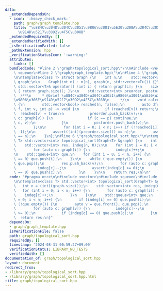 ```yaml
---
data:
  _extendedDependsOn:
  - icon: ':heavy_check_mark:'
    path: graph/graph_template.hpp
    title: "\u884C\u304D\u304C\u3051\u9806\u3001\u5E30\u308A\u304C\u3051\u9806\u306E\
      \u914D\u5217\u3092\u4F5C\u308B"
  _extendedRequiredBy: []
  _extendedVerifiedWith: []
  _isVerificationFailed: false
  _pathExtension: hpp
  _verificationStatusIcon: ':warning:'
  attributes:
    links: []
  bundledCode: "#line 2 \"graph/topological_sort.hpp\"\n\n#include <vector>\n#include\
    \ <queue>\n#line 2 \"graph/graph_template.hpp\"\n\n#line 4 \"graph/graph_template.hpp\"\
    \n\ntemplate<class T> struct Graph {\n    int n;\n    std::vector<std::vector<T>>\
    \ graph;\n\n    Graph(int n) : n(n), graph(n, std::vector<T>()) {}\n    inline\
    \ std::vector<T>& operator[] (int i) { return graph[i]; }\n    size_t size() const\
    \ { return graph.size(); }\n\n    std::vector<int> preorder, postorder;\n\n  \
    \  /**\n     * @brief \u884C\u304D\u304C\u3051\u9806\u3001\u5E30\u308A\u304C\u3051\
    \u9806\u306E\u914D\u5217\u3092\u4F5C\u308B\n     */\n    void calculateOrder()\
    \ {\n        std::vector<bool> reached(n, false);\n        auto dfs = [&](auto\
    \ f, int v, int p) -> void {\n            if (reached[v]) return;\n          \
    \  reached[v] = true;\n            preorder.push_back(v);\n            for (auto\
    \ c: graph[v]) {\n                if (c == p) continue;\n                f(f,\
    \ c, v);\n            }\n            postorder.push_back(v);\n            return;\n\
    \        };\n\n        for (int i = 0; i < n; i++) if (!reached[i]) dfs(dfs, i,\
    \ -1);\n\n        assert((int)(preorder.size()) == n);\n        assert((int)(postorder.size())\
    \ == n);\n    }\n};\n#line 6 \"graph/topological_sort.hpp\"\n\ntemplate<class\
    \ T> std::vector<int> topological_sort(Graph<T> &graph) {\n    int n = (int)(graph.size());\n\
    \    std::vector<int> res, indeg(n, 0);\n\n    for (int i = 0; i < n; i++) {\n\
    \        for (auto c: graph[i]) {\n            indeg[c]++;\n        }\n    }\n\
    \n    std::queue<int> que;\n    for (int i = 0; i < n; i++) {\n        if (indeg[i]\
    \ == 0) que.push(i);\n    }\n\n    while (!que.empty()) {\n        auto v = que.front();\
    \ que.pop();\n        res.push_back(v);\n        for (auto c: graph[v]) {\n  \
    \          indeg[c]--;\n            assert(indeg[c] >= 0);\n            if (indeg[c]\
    \ == 0) que.push(c);\n        }\n    }\n\n    return res;\n}\n"
  code: "#pragma once\n\n#include <vector>\n#include <queue>\n#include \"graph_template.hpp\"\
    \n\ntemplate<class T> std::vector<int> topological_sort(Graph<T> &graph) {\n \
    \   int n = (int)(graph.size());\n    std::vector<int> res, indeg(n, 0);\n\n \
    \   for (int i = 0; i < n; i++) {\n        for (auto c: graph[i]) {\n        \
    \    indeg[c]++;\n        }\n    }\n\n    std::queue<int> que;\n    for (int i\
    \ = 0; i < n; i++) {\n        if (indeg[i] == 0) que.push(i);\n    }\n\n    while\
    \ (!que.empty()) {\n        auto v = que.front(); que.pop();\n        res.push_back(v);\n\
    \        for (auto c: graph[v]) {\n            indeg[c]--;\n            assert(indeg[c]\
    \ >= 0);\n            if (indeg[c] == 0) que.push(c);\n        }\n    }\n\n  \
    \  return res;\n}"
  dependsOn:
  - graph/graph_template.hpp
  isVerificationFile: false
  path: graph/topological_sort.hpp
  requiredBy: []
  timestamp: '2024-08-31 00:59:27+09:00'
  verificationStatus: LIBRARY_NO_TESTS
  verifiedWith: []
documentation_of: graph/topological_sort.hpp
layout: document
redirect_from:
- /library/graph/topological_sort.hpp
- /library/graph/topological_sort.hpp.html
title: graph/topological_sort.hpp
---
```

